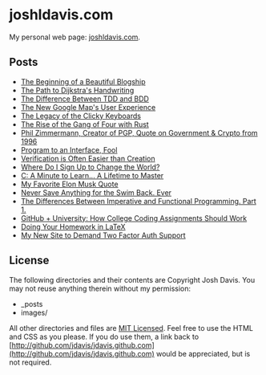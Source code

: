 joshldavis.com
==============

My personal web page: [joshldavis.com](http://joshldavis.com).

## Posts

- [The Beginning of a Beautiful Blogship][post1]
- [The Path to Dijkstra's Handwriting][post2]
- [The Difference Between TDD and BDD][post3]
- [The New Google Map's User Experience][post4]
- [The Legacy of the Clicky Keyboards][post5]
- [The Rise of the Gang of Four with Rust][post6]
- [Phil Zimmermann, Creator of PGP, Quote on Government & Crypto from 1996][post7]
- [Program to an Interface, Fool][post8]
- [Verification is Often Easier than Creation][post9]
- [Where Do I Sign Up to Change the World?][post10]
- [C: A Minute to Learn... A Lifetime to Master][post11]
- [My Favorite Elon Musk Quote][post12]
- [Never Save Anything for the Swim Back.
  Ever][post13]
- [The Differences Between Imperative and Functional Programming. Part
  1.][post14]
- [GitHub + University: How College Coding Assignments Should Work][post15]
- [Doing Your Homework in LaTeX][post16]
- [My New Site to Demand Two Factor Auth Support][post17]

## License

The following directories and their contents are Copyright Josh Davis. You may
not reuse anything therein without my permission:

- \_posts
- images/

All other directories and files are [MIT Licensed](LICENSE). Feel free to use
the HTML and CSS as you please. If you do use them, a link back to
[http://github.com/jdavis/jdavis.github.com](http://github.com/jdavis/jdavis.github.com)
would be appreciated, but is not required.

[post1]: http://joshldavis.com/2013/05/11/beginning-of-a-beautiful-blogship/
[post2]: http://joshldavis.com/2013/05/20/the-path-to-dijkstras-handwriting/
[post3]: http://joshldavis.com/2013/05/27/difference-between-tdd-and-bdd/
[post4]: http://joshldavis.com/2013/06/02/google-maps-new-user-experience/
[post5]: http://joshldavis.com/2013/06/09/the-legacy-of-the-clicky-keyboards/
[post6]: http://joshldavis.com/2013/06/16/the-rise-of-the-gang-of-four-with-rust/
[post7]: http://joshldavis.com/2013/06/22/phil-zimmerman-creator-of-pgp-quote-on-government-and-crypto-from-1996/
[post8]: http://joshldavis.com/2013/07/01/program-to-an-interface-fool/
[post9]: http://joshldavis.com/2013/07/07/verification-is-often-easier-than-creation/
[post10]: http://joshldavis.com/2013/07/17/where-do-i-sign-up-to-change-the-world/
[post11]: http://joshldavis.com/2013/07/24/c-a-minute-to-learn-a-lifetime-to-master/
[post12]: http://joshldavis.com/2013/08/11/my-favorite-elon-musk-quote/
[post13]: http://joshldavis.com/2013/08/31/never-save-anything-for-the-swim-back/
[post14]: http://joshldavis.com/2013/09/30/difference-between-imperative-and-functional-part-1/
[post15]: http://joshldavis.com/2014/01/19/github-university-how-college-assignments-should-work/
[post16]: http://joshldavis.com/2014/02/12/doing-your-homework-in-latex/
[post17]: http://joshldavis.com/2014/03/15/demand-two-factor-auth-support/
